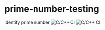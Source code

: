 # prime-number-testing
identify prime number
![C/C++ CI](https://github.com/stepin104689/prime-number-testing/workflows/C/C++%20CI/badge.svg?branch=master)
![C/C++ CI](https://github.com/stepin-104365/prime-new/workflows/C/C++%20CI/badge.svg?branch=master)
